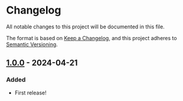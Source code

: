 # Changelog

All notable changes to this project will be documented in this file.

The format is based on [Keep a Changelog](https://keepachangelog.com/en/1.1.0/),
and this project adheres to [Semantic Versioning](https://semver.org/spec/v2.0.0.html).

## [1.0.0] - 2024-04-21

### Added

- First release!

[1.0.0]: https://github.com/infrastructure-blocks/docker-action-template/releases/tag/v1.0.0
